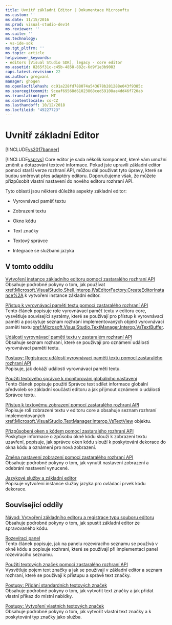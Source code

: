 ```yaml
---
title: Uvnitř základní Editor | Dokumentace Microsoftu
ms.custom: ''
ms.date: 11/15/2016
ms.prod: visual-studio-dev14
ms.reviewer: ''
ms.suite: ''
ms.technology:
- vs-ide-sdk
ms.tgt_pltfrm: ''
ms.topic: article
helpviewer_keywords:
- editors [Visual Studio SDK], legacy - core editor
ms.assetid: 8265f31c-c45b-4858-882c-6d9f1e3b9083
caps.latest.revision: 22
ms.author: gregvanl
manager: ghogen
ms.openlocfilehash: dc91a228fd788074a543678b281288e043f9385c
ms.sourcegitcommit: 9ceaf69568d61023868ced59108ae4dd46f720ab
ms.translationtype: MT
ms.contentlocale: cs-CZ
ms.lasthandoff: 10/12/2018
ms.locfileid: "49227723"
---
```

# <a name="inside-the-core-editor"></a>Uvnitř základní Editor
[!INCLUDE[vs2017banner](../includes/vs2017banner.md)]

[!INCLUDE[vsprvs](../includes/vsprvs-md.md)] Core editor je sada několik komponent, které vám umožní změnit a dotazování textové informace. Pokud jste upravili základní editor pomocí starší verze rozhraní API, můžou dál používat tyto úpravy, které se budou směrovat přes adaptéry editoru. Doporučujeme však, že můžete přizpůsobit vlastní nastavení do nového editoru rozhraní API.  
  
 Tyto oblasti jsou některé důležité aspekty základní editor:  
  
-   Vyrovnávací paměť textu  
  
-   Zobrazení textu  
  
-   Okno kódu  
  
-   Text značky  
  
-   Textový správce  
  
-   Integrace se službami jazyka  
  
## <a name="in-this-section"></a>V tomto oddílu  
 [Vytvoření instance základního editoru pomocí zastaralého rozhraní API](../extensibility/instantiating-the-core-editor-by-using-the-legacy-api.md)  
 Obsahuje podrobné pokyny o tom, jak používat <xref:Microsoft.VisualStudio.Shell.Interop.IVsEditorFactory.CreateEditorInstance%2A> k vytvoření instance základní editor.  
  
 [Přístup k vyrovnávací paměti textu pomocí zastaralého rozhraní API](../extensibility/accessing-the-text-buffer-by-using-the-legacy-api.md)  
 Tento článek popisuje role vyrovnávací paměť textu v editoru core, vysvětluje související systémy, které se používají pro přístup k vyrovnávací paměti a poskytuje seznam rozhraní implementovaných objekt vyrovnávací paměti textu <xref:Microsoft.VisualStudio.TextManager.Interop.VsTextBuffer>.  
  
 [Události vyrovnávací paměti textu v zastaralém rozhraní API](../extensibility/text-buffer-events-in-the-legacy-api.md)  
 Obsahuje seznam rozhraní, které se používají pro oznámení události vyrovnávací paměti textu.  
  
 [Postupy: Registrace událostí vyrovnávací paměti textu pomocí zastaralého rozhraní API](../extensibility/how-to-register-for-text-buffer-events-with-the-legacy-api.md)  
 Popisuje, jak dokáží události vyrovnávací paměti textu.  
  
 [Použití textového správce k monitorování globálního nastavení](../extensibility/using-the-text-manager-to-monitor-global-settings.md)  
 Tento článek popisuje použití Správce text sdílet informace globální předvoleb se základní součásti editoru a jak přijmout oznámení o události Správce textu.  
  
 [Přístup k textovému zobrazení pomocí zastaralého rozhraní API](../extensibility/accessing-thetext-view-by-using-the-legacy-api.md)  
 Popisuje roli zobrazení textu v editoru core a obsahuje seznam rozhraní implementovaných <xref:Microsoft.VisualStudio.TextManager.Interop.VsTextView> objektu.  
  
 [Přizpůsobení oken s kódem pomocí zastaralého rozhraní API](../extensibility/customizing-code-windows-by-using-the-legacy-api.md)  
 Poskytuje informace o způsobu okně kódu slouží k zobrazení textu uzavření, popisuje, jak správce oken kódu slouží k poskytování dekorace do okna kódu a oznámení pro nová zobrazení.  
  
 [Změna nastavení zobrazení pomocí zastaralého rozhraní API](../extensibility/changing-view-settings-by-using-the-legacy-api.md)  
 Obsahuje podrobné pokyny o tom, jak vynutit nastavení zobrazení a odebrání nastavení vynucené.  
  
 [Jazykové služby a základní editor](../extensibility/language-services-and-the-core-editor.md)  
 Popisuje vytvoření instance služby jazyka pro ovládací prvek kódu dekorace.  
  
## <a name="related-sections"></a>Související oddíly  
 [Návod: Vytvoření základního editoru a registrace typu souboru editoru](../extensibility/walkthrough-creating-a-core-editor-and-registering-an-editor-file-type.md)  
 Obsahuje podrobné pokyny o tom, jak spustit základní editor ze spravovaného kódu.  
  
 [Rozevírací panel](../extensibility/drop-down-bar.md)  
 Tento článek popisuje, jak na panelu rozevíracího seznamu se používá v okně kódu a popisuje rozhraní, které se používají při implementaci panel rozevíracího seznamu.  
  
 [Použití textových značek pomocí zastaralého rozhraní API](../extensibility/using-text-markers-with-the-legacy-api.md)  
 Vysvětluje pojem text značky a jak se používají v základní editor a seznam rozhraní, které se používají k přístupu a správě text značky.  
  
 [Postupy: Přidání standardních textových značek](../extensibility/how-to-add-standard-text-markers.md)  
 Obsahuje podrobné pokyny o tom, jak vytvořit text značky a jak přidat vlastní příkaz do místní nabídky.  
  
 [Postupy: Vytvoření vlastních textových značek](../extensibility/how-to-create-custom-text-markers.md)  
 Obsahuje podrobné pokyny o tom, jak vytvořit vlastní text značky a k poskytování typ značky jako služba.

